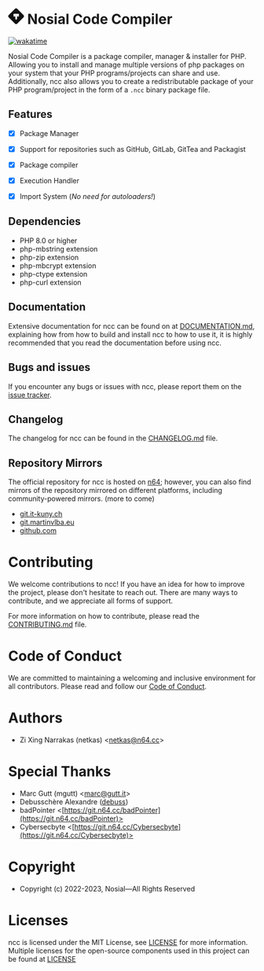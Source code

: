 # ![NCC](assets/icon/ncc@32px.png "NCC") Nosial Code Compiler

[![wakatime](https://wakatime.com/badge/user/bc15cc8e-c9b9-4c11-bad9-3e3cfacf01e4/project/273bc06f-12e7-43d7-824d-40a78b02aada.svg)](https://wakatime.com/badge/user/bc15cc8e-c9b9-4c11-bad9-3e3cfacf01e4/project/273bc06f-12e7-43d7-824d-40a78b02aada)

Nosial Code Compiler is a package compiler, manager & installer for PHP. Allowing you to install and manage multiple
versions of php packages on your system that your PHP programs/projects can share and use. Additionally, ncc also allows
you to create a redistributable package of your PHP program/project in the form of a `.ncc` binary package file.


## Features

- [x] Package Manager
- [x] Support for repositories such as GitHub, GitLab, GitTea and Packagist
- [x] Package compiler
- [x] Execution Handler
- [x] Import System (*No need for autoloaders!*)


## Dependencies

- PHP 8.0 or higher
- php-mbstring extension
- php-zip extension
- php-mbcrypt extension
- php-ctype extension
- php-curl extension


## Documentation

Extensive documentation for ncc can be found on at [DOCUMENTATION.md](DOCUMENTATION.md), explaining how from how to
build and install ncc to how to use it, it is highly recommended that you read the documentation before using ncc.


## Bugs and issues

If you encounter any bugs or issues with ncc, please report them on the [issue tracker](https://git.n64.cc/nosial/ncc/-/issues).


## Changelog

The changelog for ncc can be found in the [CHANGELOG.md](CHANGELOG.md) file.



## Repository Mirrors

The official repository for ncc is hosted on [n64](https://git.n64.cc/nosial/ncc); however, you can also find
mirrors of the repository mirrored on different platforms, including 
community-powered mirrors. (more to come)

 - [git.it-kuny.ch](https://git.it-kuny.ch)
 - [git.martinvlba.eu](https://git.martinvlba.eu/Nosial/ncc)
 - [github.com](https://github.com/Nosial/ncc)


# Contributing

We welcome contributions to ncc! If you have an idea for how to improve the project, please don't hesitate to reach out.
There are many ways to contribute, and we appreciate all forms of support.

For more information on how to contribute, please read the [CONTRIBUTING.md](CONTRIBUTING.md) file.



# Code of Conduct

We are committed to maintaining a welcoming and inclusive environment for all contributors. Please read and follow our
[Code of Conduct](CODE_OF_CONDUCT.md).


# Authors

- Zi Xing Narrakas (netkas) <[netkas@n64.cc](mailto:netkas@64.cc)>


# Special Thanks

- Marc Gutt (mgutt) <[marc@gutt.it](mailto:marc@gutt.it)>
- Debusschère Alexandre ([debuss](https://github.com/debuss))
- badPointer <[https://git.n64.cc/badPointer](https://git.n64.cc/badPointer)>
- Cybersecbyte <[https://git.n64.cc/Cybersecbyte](https://git.n64.cc/Cybersecbyte)>


# Copyright

- Copyright (c) 2022-2023, Nosial—All Rights Reserved


# Licenses

ncc is licensed under the MIT License, see [LICENSE](LICENSE) for more information.
Multiple licenses for the open-source components used in this project can be found at [LICENSE](LICENSES)